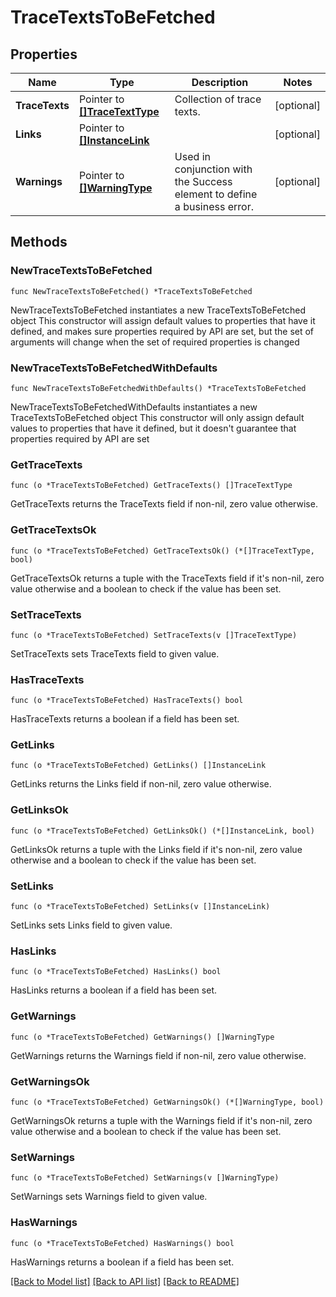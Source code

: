 # TraceTextsToBeFetched

## Properties

Name | Type | Description | Notes
------------ | ------------- | ------------- | -------------
**TraceTexts** | Pointer to [**[]TraceTextType**](TraceTextType.md) | Collection of trace texts. | [optional] 
**Links** | Pointer to [**[]InstanceLink**](InstanceLink.md) |  | [optional] 
**Warnings** | Pointer to [**[]WarningType**](WarningType.md) | Used in conjunction with the Success element to define a business error. | [optional] 

## Methods

### NewTraceTextsToBeFetched

`func NewTraceTextsToBeFetched() *TraceTextsToBeFetched`

NewTraceTextsToBeFetched instantiates a new TraceTextsToBeFetched object
This constructor will assign default values to properties that have it defined,
and makes sure properties required by API are set, but the set of arguments
will change when the set of required properties is changed

### NewTraceTextsToBeFetchedWithDefaults

`func NewTraceTextsToBeFetchedWithDefaults() *TraceTextsToBeFetched`

NewTraceTextsToBeFetchedWithDefaults instantiates a new TraceTextsToBeFetched object
This constructor will only assign default values to properties that have it defined,
but it doesn't guarantee that properties required by API are set

### GetTraceTexts

`func (o *TraceTextsToBeFetched) GetTraceTexts() []TraceTextType`

GetTraceTexts returns the TraceTexts field if non-nil, zero value otherwise.

### GetTraceTextsOk

`func (o *TraceTextsToBeFetched) GetTraceTextsOk() (*[]TraceTextType, bool)`

GetTraceTextsOk returns a tuple with the TraceTexts field if it's non-nil, zero value otherwise
and a boolean to check if the value has been set.

### SetTraceTexts

`func (o *TraceTextsToBeFetched) SetTraceTexts(v []TraceTextType)`

SetTraceTexts sets TraceTexts field to given value.

### HasTraceTexts

`func (o *TraceTextsToBeFetched) HasTraceTexts() bool`

HasTraceTexts returns a boolean if a field has been set.

### GetLinks

`func (o *TraceTextsToBeFetched) GetLinks() []InstanceLink`

GetLinks returns the Links field if non-nil, zero value otherwise.

### GetLinksOk

`func (o *TraceTextsToBeFetched) GetLinksOk() (*[]InstanceLink, bool)`

GetLinksOk returns a tuple with the Links field if it's non-nil, zero value otherwise
and a boolean to check if the value has been set.

### SetLinks

`func (o *TraceTextsToBeFetched) SetLinks(v []InstanceLink)`

SetLinks sets Links field to given value.

### HasLinks

`func (o *TraceTextsToBeFetched) HasLinks() bool`

HasLinks returns a boolean if a field has been set.

### GetWarnings

`func (o *TraceTextsToBeFetched) GetWarnings() []WarningType`

GetWarnings returns the Warnings field if non-nil, zero value otherwise.

### GetWarningsOk

`func (o *TraceTextsToBeFetched) GetWarningsOk() (*[]WarningType, bool)`

GetWarningsOk returns a tuple with the Warnings field if it's non-nil, zero value otherwise
and a boolean to check if the value has been set.

### SetWarnings

`func (o *TraceTextsToBeFetched) SetWarnings(v []WarningType)`

SetWarnings sets Warnings field to given value.

### HasWarnings

`func (o *TraceTextsToBeFetched) HasWarnings() bool`

HasWarnings returns a boolean if a field has been set.


[[Back to Model list]](../README.md#documentation-for-models) [[Back to API list]](../README.md#documentation-for-api-endpoints) [[Back to README]](../README.md)



